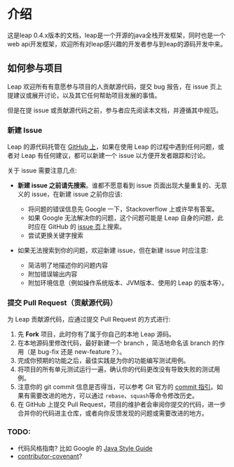 # 介绍

这是leap 0.4.x版本的文档，leap是一个开源的java全栈开发框架，同时也是一个web api开发框架，欢迎所有对leap感兴趣的开发者参与到leap的源码开发中来。

## 如何参与项目

Leap 欢迎所有有意愿参与项目的人贡献源代码，提交 bug 报告，在 issue 页上提建议或展开讨论，以及其它任何帮助项目发展的事情。

但是在提 issue 或贡献源代码之前，参与者应先阅读本文档，并遵循其中规范。

### 新建 Issue

Leap 的源代码托管在 [GitHub 上](https://github.com/leapframework/framework)，如果在使用 Leap 的过程中遇到任何问题，或者对 Leap 有任何建议，都可以新建一个 issue 以方便开发者跟踪和讨论。

关于 issue 需要注意几点:

* **新建 issue 之前请先搜索**。谁都不愿意看到 issue 页面出现大量重复的、无意义的 issue，在新建 issue 之前你应该: 

    * 将问题的错误信息先 Google 一下，Stackoverflow 上或许早有答案。
    * 如果 Google 无法解决你的问题，这个问题可能是 Leap 自身的问题，此时应在 GitHub 的 [issue 页](https://github.com/leapframework/framework/issues)上搜索。
    * 尝试更换关键字搜索

* 如果无法搜索到你的问题，欢迎新建 issue，但在新建 issue 时应注意:

    * 简洁明了地描述你的问题内容
    * 附加错误输出内容
    * 附加环境信息（例如操作系统版本、JVM版本、使用的 Leap 的版本等）。

### 提交 Pull Request（贡献源代码）

为 Leap 贡献源代码，应通过提交 Pull Request 的方式进行:

1. 先 **Fork** 项目，此时你有了属于你自己的本地 Leap 源码。
2. 在本地源码里修改代码，最好新建一个 branch ，简洁地命名该 branch 的作用（是 bug-fix 还是 new-feature？）。
3. 完成你预期的功能之后，最佳实践是为你的功能编写测试用例。
4. 将项目的所有单元测试运行一遍，确认你的代码更改没有导致失败的测试用例。
5. 注意你的 git commit 信息是否得当，可以参考 Git 官方的 [commit 指引](https://git-scm.com/book/en/v2/Distributed-Git-Contributing-to-a-Project)。如果有需要改进的地方，可以通过 `rebase`、`squash`等命令修改历史。
6. 在 GitHub 上提交 Pull Request，项目的维护者会审阅你提交的代码，进一步合并你的代码进主仓库，或者向你反馈发现的问题或需要改进的地方。

### TODO: 

* 代码风格指南? 比如 Google 的 [Java Style Guide](https://google.github.io/styleguide/javaguide.html)
* [contributor-covenant](http://contributor-covenant.org/version/1/4/)?